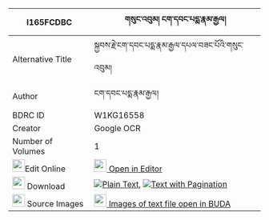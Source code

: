 |I165FCDBC|གསུང་འབུམ། ངག་དབང་པདྨ་རྣམ་རྒྱལ། 
| --- | --- 
|Alternative Title |སྐྱབས་རྗེ་ངག་དབང་པདྨ་རྣམ་རྒྱལ་དཔལ་བཟང་པོའི་གསུང་འབུམ།
|Author| ངག་དབང་པདྨ་རྣམ་རྒྱལ།
|BDRC ID | W1KG16558
|Creator | Google OCR
|Number of Volumes| 1
|<img width="25" src="https://img.icons8.com/color/25/000000/edit-property.png">Edit Online| [<img width="25" src="https://avatars.githubusercontent.com/u/45091458?s=200&v=4"> Open in Editor](http://editor.openpecha.org/I165FCDBC)
|<img width="25" src="https://img.icons8.com/fluent/48/000000/download-2.png"/>  Download | [![](https://img.icons8.com/color/20/000000/txt.png)Plain Text](https://github.com/Openpecha/I165FCDBC/releases/download/v2/sungbum_ngawang_pema_namgyal_plain_I165FCDBC.zip), [![](https://img.icons8.com/color/20/000000/txt.png)Text with Pagination](https://github.com/Openpecha/I165FCDBC/releases/download/v2/sungbum_ngawang_pema_namgyal_pages_I165FCDBC.zip)
|<img width="25" src="https://img.icons8.com/plasticine/100/000000/pictures-folder.png"/>  Source Images | [<img width="25" src="https://library.bdrc.io/icons/BUDA-small.svg"> Images of text file open in BUDA](https://library.bdrc.io/show/bdr:W1KG16558)